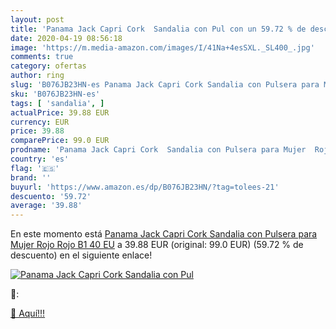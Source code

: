 ```yaml
---
layout: post
title: 'Panama Jack Capri Cork  Sandalia con Pul con un 59.72 % de descuento'
date: 2020-04-19 08:56:18
image: 'https://m.media-amazon.com/images/I/41Na+4esSXL._SL400_.jpg'
comments: true
category: ofertas
author: ring
slug: 'B076JB23HN-es Panama Jack Capri Cork Sandalia con Pulsera para Mujer...'
sku: 'B076JB23HN-es'
tags: [ 'sandalia', ]
actualPrice: 39.88 EUR
currency: EUR
price: 39.88
comparePrice: 99.0 EUR
prodname: 'Panama Jack Capri Cork  Sandalia con Pulsera para Mujer  Rojo  Rojo B1   40 EU'
country: 'es'
flag: '🇪🇸'
brand: ''
buyurl: 'https://www.amazon.es/dp/B076JB23HN/?tag=tolees-21'
descuento: '59.72'
average: '39.88'
---
```


En este momento está [Panama Jack Capri Cork  Sandalia con Pulsera para Mujer  Rojo  Rojo B1   40 EU](https://www.amazon.es/dp/B076JB23HN/?tag=tolees-21) a 39.88 EUR (original: 99.0 EUR) (59.72 %  de descuento) en el siguiente enlace!

[![Panama Jack Capri Cork  Sandalia con Pul](https://m.media-amazon.com/images/I/41Na+4esSXL._SL400_.jpg)](https://www.amazon.es/dp/B076JB23HN/?tag=tolees-21)

🔎:


[🛒 Aquí!!!](https://www.amazon.es/dp/B076JB23HN/?tag=tolees-21)
